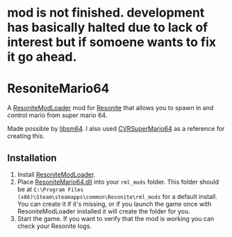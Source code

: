 # mod is not finished. development has basically halted due to lack of interest but if somoene wants to fix it go ahead.

# ResoniteMario64

A [ResoniteModLoader](https://github.com/resonite-modding-group/ResoniteModLoader) mod for [Resonite](https://resonite.com/) that allows you to spawn in and control mario from super mario 64.

Made possible by [libsm64](https://github.com/libsm64/libsm64).
I also used [CVRSuperMario64](https://github.com/kafeijao/Kafe_CVR_Mods/tree/master/CVRSuperMario64) as a reference for creating this.

## Installation
1. Install [ResoniteModLoader](https://github.com/resonite-modding-group/ResoniteModLoader).
1. Place [ResoniteMario64.dll](https://github.com/art0007i/ResoniteMario64/releases/latest/download/ResoniteMario64.dll) into your `rml_mods` folder. This folder should be at `C:\Program Files (x86)\Steam\steamapps\common\Resonite\rml_mods` for a default install. You can create it if it's missing, or if you launch the game once with ResoniteModLoader installed it will create the folder for you.
1. Start the game. If you want to verify that the mod is working you can check your Resonite logs.
